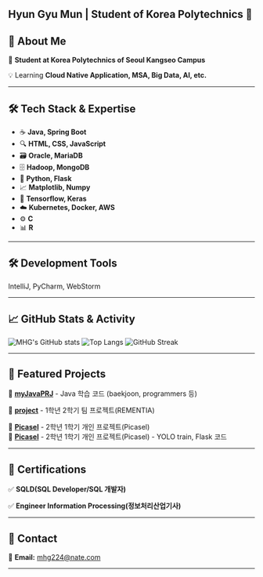 ## Hyun Gyu Mun | Student of Korea Polytechnics 👋

<!--
**mhg1007/mhg1007** is a ✨ _special_ ✨ repository because its `README.md` (this file) appears on your GitHub profile.

Here are some ideas to get you started:
🔭  🤔  💬  📫  😄  ⚡  📡  🔧  🏗  📊  ⚙️  🖥  🤖  🧠  🔍  📈
-->

## 🚀 About Me

🌱 **Student at Korea Polytechnics of Seoul Kangseo Campus**  

💡 Learning **Cloud Native Application, MSA, Big Data, AI, etc.**  

---

## 🛠️ Tech Stack & Expertise
- ☕ **Java, Spring Boot**
- 🔍 **HTML, CSS, JavaScript**
- 🗃 **Oracle, MariaDB**
- 🗄 **Hadoop, MongoDB**
- 🐍 **Python, Flask**
- 📈 **Matplotlib, Numpy**
- 🧠 **Tensorflow, Keras**
- ☁️ **Kubernetes, Docker, AWS**
- ⚙️ **C**
- 📊 **R**
  
---

## 🛠 Development Tools
IntelliJ, PyCharm, WebStorm

---


## 📈 GitHub Stats & Activity
![MHG's GitHub stats](https://github-readme-stats.vercel.app/api?username=mhg1007&show_icons=true&theme=tokyonight)
![Top Langs](https://github-readme-stats.vercel.app/api/top-langs/?username=mhg1007&layout=compact&theme=radical)
![GitHub Streak](https://streak-stats.demolab.com?user=mhg1007&theme=radical)

---

## 📌 Featured Projects

🔹 [**myJavaPRJ**](https://github.com/mhg1007/myJavaPRJ) - Java 학습 코드 (baekjoon, programmers 등)

🔹 [**project**](https://github.com/mhg1007/project/tree/Mun) - 1학년 2학기 팀 프로젝트(REMENTIA)  

🔹 [**Picasel**](https://github.com/mhg1007/Picasel) - 2학년 1학기 개인 프로젝트(Picasel)  
🔹 [**Picasel**](https://github.com/mhg1007/Picasel_python) - 2학년 1학기 개인 프로젝트(Picasel) - YOLO train, Flask 코드

---

## 🎯 Certifications

✅ **SQLD(SQL Developer/SQL 개발자)**

✅ **Engineer Information Processing(정보처리산업기사)**

---

## 📧 Contact
📩 **Email:** mhg224@nate.com  
<!--📍 **Office:** (office name)  -->
<!--📞 **Phone:** +82-10-4111-  -->

---
